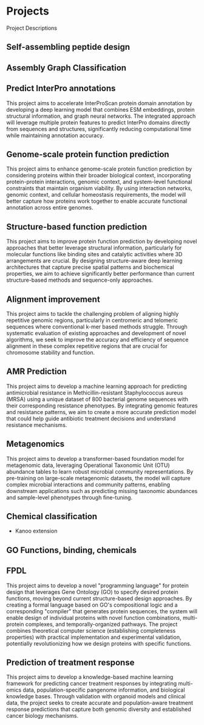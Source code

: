 # Projects
Project Descriptions

## Self-assembling peptide design

## Assembly Graph Classification

## Predict InterPro annotations

This project aims to accelerate InterProScan protein domain annotation
by developing a deep learning model that combines ESM embeddings,
protein structural information, and graph neural networks. The
integrated approach will leverage multiple protein features to predict
InterPro domains directly from sequences and structures, significantly
reducing computational time while maintaining annotation accuracy.


## Genome-scale protein function prediction

This project aims to enhance genome-scale protein function prediction
by considering proteins within their broader biological context,
incorporating protein-protein interactions, genomic context, and
system-level functional constraints that maintain organism
viability. By using interaction networks, genomic context, and
cellular homeostasis requirements, the model will better capture how
proteins work together to enable accurate functional annotation across
entire genomes.

## Structure-based function prediction

This project aims to improve protein function prediction by developing
novel approaches that better leverage structural information,
particularly for molecular functions like binding sites and catalytic
activities where 3D arrangements are crucial. By designing
structure-aware deep learning architectures that capture precise
spatial patterns and biochemical properties, we aim to achieve
significantly better performance than current structure-based methods
and sequence-only approaches.

## Alignment improvement

This project aims to tackle the challenging problem of aligning highly
repetitive genomic regions, particularly in centromeric and telomeric
sequences where conventional k-mer based methods struggle. Through
systematic evaluation of existing approaches and development of novel
algorithms, we seek to improve the accuracy and efficiency of sequence
alignment in these complex repetitive regions that are crucial for
chromosome stability and function.

## AMR Prediction

This project aims to develop a machine learning approach for
predicting antimicrobial resistance in Methicillin-resistant
Staphylococcus aureus (MRSA) using a unique dataset of 800 bacterial
genome sequences with their corresponding resistance phenotypes. By
integrating genomic features and resistance patterns, we aim to create
a more accurate prediction model that could help guide antibiotic
treatment decisions and understand resistance mechanisms.

## Metagenomics

This project aims to develop a transformer-based foundation model for
metagenomic data, leveraging Operational Taxonomic Unit (OTU)
abundance tables to learn robust microbial community
representations. By pre-training on large-scale metagenomic datasets,
the model will capture complex microbial interactions and community
patterns, enabling downstream applications such as predicting missing
taxonomic abundances and sample-level phenotypes through fine-tuning.

## Chemical classification
- Kanoo extension

## GO Functions, binding, chemicals

## FPDL

This project aims to develop a novel "programming language" for
protein design that leverages Gene Ontology (GO) to specify desired
protein functions, moving beyond current structure-based design
approaches. By creating a formal language based on GO's compositional
logic and a corresponding "compiler" that generates protein sequences,
the system will enable design of individual proteins with novel
function combinations, multi-protein complexes, and
temporally-organized pathways. The project combines theoretical
computer science (establishing completeness properties) with practical
implementation and experimental validation, potentially
revolutionizing how we design proteins with specific functions.


## Prediction of treatment response
This project aims to develop a knowledge-based machine learning
framework for predicting cancer treatment responses by integrating
multi-omics data, population-specific pangenome information, and
biological knowledge bases. Through validation with organoid models
and clinical data, the project seeks to create accurate and
population-aware treatment response predictions that capture both
genomic diversity and established cancer biology mechanisms.